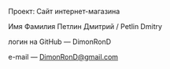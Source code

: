Проект: Сайт интернет-магазина

Имя Фамилия Петлин Дмитрий / Petlin Dmitry

логин на GitHub — DimonRonD

e-mail — DimonRonD@gmail.com
